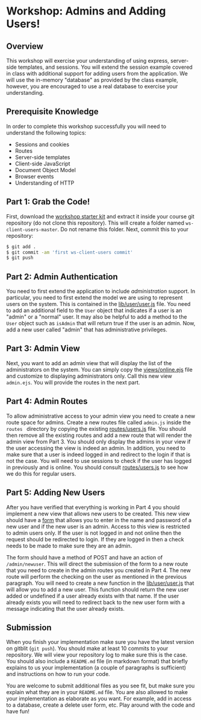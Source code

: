 # Workshop: Admins and Adding Users!

## Overview

This workshop will exercise your understanding of using express,
server-side templates, and sessions. You will extend the session
example covered in class with additional support for adding users from
the application. We will use the in-memory "database" as provided by
the class example, however, you are encouraged to use a real database
to exercise your understanding.

## Prerequisite Knowledge

In order to complete this workshop successfully you will need to
understand the following topics:

* Sessions and cookies
* Routes
* Server-side templates
* Client-side JavaScript
* Document Object Model
* Browser events
* Understanding of HTTP

## Part 1: Grab the Code!

First, download the [workshop starter kit] and extract it inside your
course git repository (do not clone this repository). This will create
a folder named `ws-client-users-master`. Do not rename this folder.
Next, commit this to your repository:

```bash
$ git add .
$ git commit -am 'first ws-client-users commit'
$ git push
```

[workshop starter kit]: https://github.com/umass-cs-326/ws-client-users/archive/master.zip

## Part 2: Admin Authentication

You need to first extend the application to include *administration*
support. In particular, you need to first extend the model we are
using to represent users on the system. This is contained in the
[lib/user/user.js] file. You need to add an additional field to the
`User` object that indicates if a user is an "admin" or a "normal"
user. It may also be helpful to add a method to the `User` object such
as `isAdmin` that will return true if the user is an admin. Now, add a
new user called "admin" that has administrative privileges.

[lib/user/user.js]: lib/user/user.js

## Part 3: Admin View

Next, you want to add an admin view that will display the list of the
administrators on the system. You can simply copy the
[views/online.ejs] file and customize to displaying administrators
only. Call this new view `admin.ejs`. You will provide the routes in
the next part.

[views/online.ejs]: views/online.ejs

## Part 4: Admin Routes

To allow administrative access to your admin view you need to create a
new route space for admins. Create a new routes file called `admin.js`
inside the `routes ` directory by copying the existing
[routes/users.js] file. You should then remove all the existing routes
and add a new route that will render the admin view from Part 3. You
should only display the admins in your view if the user accessing the
view is indeed an admin. In addition, you need to make sure that a
user is indeed logged in and redirect to the login if that is not the
case. You will need to use sessions to check if the user has logged in
previously and is online. You should consult [routes/users.js] to see
how we do this for regular users.

[routes/users.js]: routes/users.js

## Part 5: Adding New Users

After you have verified that everything is working in Part 4 you
should implement a new view that allows new users to be created. This
new view should have a
[form](http://www.w3schools.com/html/html_forms.asp) that allows you
to enter in the name and password of a new user and if the new user is
an admin. Access to this view is restricted to admin users only. If
the user is not logged in and not online then the request should be
redirected to login. If they are logged in then a check needs to be
made to make sure they are an admin.

The form should have a method of POST and have an action of
`/admin/newuser`. This will direct the submission of the form to a new
route that you need to create in the admin routes you created in
Part 4. The new route will perform the checking on the user as
mentioned in the previous paragraph. You will need to create a new
function in the [lib/user/user.js] that will allow you to add a new
user. This function should return the new user added or undefined if a
user already exists with that name. If the user already exists you
will need to redirect back to the new user form with a message
indicating that the user already exists.

[lib/user/user.js]: lib/user/user.js

## Submission

When you finish your implementation make sure you have the latest
version on gitblit (`git push`). You should make at least 10 commits
to your repository. We will view your repository log to make sure this
is the case. You should also include a `README.md` file (in markdown
format) that briefly explains to us your implementation (a couple of
paragraphs is sufficient) and instructions on how to run your code.

You are welcome to submit additional files as you see fit, but make
sure you explain what they are in your `README.md` file. You are also
allowed to make your implementation as elaborate as you want. For
example, add in access to a database, create a delete user form, etc.
Play around with the code and have fun!